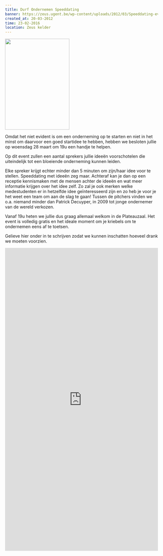 ```yaml
---
title: Durf Ondernemen Speeddating
banner: https://zeus.ugent.be/wp-content/uploads/2012/03/Speeddating-event-v3-212x300.png
created_at: 20-03-2012
time: 23-02-2016
location: Zeus kelder
---
```


<a href="https://zeus.ugent.be/wp-content/uploads/2012/03/Speeddating-event-v3.png"><img src="https://zeus.ugent.be/wp-content/uploads/2012/03/Speeddating-event-v3-212x300.png" alt="" title="Speeddating" width="212" height="300" class="alignright size-medium wp-image-1063" /></a>

Omdat het niet evident is om een onderneming op te starten en niet in het minst om daarvoor een goed startidee te hebben, hebben we besloten jullie op woensdag 28 maart om 19u een handje te helpen.

Op dit event zullen een aantal sprekers jullie ideeën voorschotelen die uiteindelijk tot een bloeiende onderneming kunnen leiden. 

Elke spreker krijgt echter minder dan 5 minuten om zijn/haar idee voor te stellen. Speeddating met ideeën zeg maar. Achteraf kan je dan op een receptie kennismaken met de mensen achter de ideeën en wat meer informatie krijgen over het idee zelf. Zo zal je ook merken welke medestudenten er in hetzelfde idee geïnteresseerd zijn en zo heb je voor je het weet een team om aan de slag te gaan! Tussen de pitchers vinden we o.a. niemand minder dan Patrick Decuyper, in 2009 tot jonge ondernemer van de wereld verkozen.

Vanaf 19u heten we jullie dus graag allemaal welkom in de Plateauzaal. Het event is volledig gratis en het ideale moment om je kriebels om te ondernemen eens af te toetsen.

Gelieve hier onder in te schrijven zodat we kunnen inschatten hoeveel drank we moeten voorzien.

<!--more-->
<iframe src="https://docs.google.com/spreadsheet/embeddedform?key=0AgADK3E_UMRhcDV6WVUxT2Y5dVJTX3RqUWNQWUh4WHc" width="100%" height="999" frameborder="0" marginheight="0" marginwidth="0">Loading...</iframe>